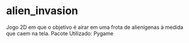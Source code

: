 # alien_invasion

Jogo 2D em que o objetivo é airar em uma frota de alienígenas à medida que caem na tela.
Pacote Utilizado: Pygame
